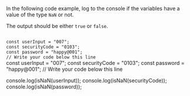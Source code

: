 In the following code example,
log to the console if the variables
have a value of the type `NaN` or not.

The output should be either `true`
or `false`.

<codeblock language="javascript" type="exercise" testMode="fixedInput">
<code>
const userInput = "007";
const securityCode = "0103";
const password = "happy@001";
// Write your code below this line
</code>
<solution>
const userInput = "007";
const securityCode = "0103";
const password = "happy@001";
// Write your code below this line

console.log(isNaN(userInput));
console.log(isNaN(securityCode));
console.log(isNaN(password));
</solution>
</codeblock>
